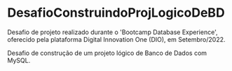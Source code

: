 # DesafioConstruindoProjLogicoDeBD
 Desafio de projeto realizado durante o 'Bootcamp Database Experience', oferecido pela plataforma Digital Innovation One (DIO), em Setembro/2022.

 Desafio de construção de um projeto lógico de Banco de Dados com MySQL.